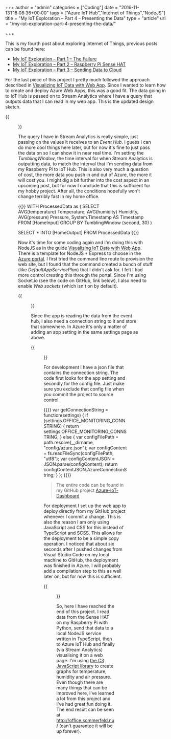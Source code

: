 +++
author = "admin"
categories = ["Coding"]
date = "2016-11-13T18:08:36+00:00"
tags = ["Azure IoT Hub","Internet of Things","NodeJS"]
title = "My IoT Exploration – Part 4 – Presenting the Data"
type = "article"
url = "/my-iot-exploration-part-4-presenting-the-data/"

+++

This is my fourth post about exploring Internet of Things, previous posts can be found here:

  * [My IoT Exploration – Part 1 – The Failure][1]
  * [My IoT Exploration – Part 2 – Raspberry Pi Sense HAT][2]
  * [My IoT Exploration – Part 3 – Sending Data to Cloud][3]

For the last piece of this project I pretty much followed the approach described in [Visualizing IoT Data with Web App][4]. Since I wanted to learn how to create and deploy Azure Web Apps, this was a good fit. The data going in to IoT Hub is passed on to Stream Analytics where I have a query that outputs data that I can read in my web app. This is the updated design sketch.

{{<figure src="/images/Office-Monitoring-Azure.png" link="/images/Office-Monitoring-Azure.png" class="image-border lightbox">}}

The query I have in Stream Analytics is really simple, just passing on the values it receives to an _Event Hub_. I guess I can do more cool things here later, but for now it's fine to just pass the data on so I can show it in near real time. I'm setting the _TumblingWindow_, the time interval for when Stream Analytics is outputting data, to match the interval that I'm sending data from my Raspberry Pi to IoT Hub. This is also very much a question of cost, the more data you push in and out of Azure, the more it will cost you. I might dig a bit further into the cost aspect in an upcoming post, but for now I conclude that this is sufficient for my hobby project. After all, the conditions hopefully won't change terribly fast in my home office.

{{<highlight tsql>}}
WITH ProcessedData as (
    SELECT      
        AVG(temperature) Temperature,
        AVG(humidity) Humidity,
        AVG(pressure) Pressure,
        System.Timestamp AS Timestamp
    FROM
        [HomeInput]
    GROUP BY
        TumblingWindow (second, 30)
)

SELECT * INTO [HomeOutput] FROM ProcessedData
{{</highlight>}}

Now it's time for some coding again and I'm doing this with NodeJS as in the guide [Visualizing IoT Data with Web App][4]. There is a template for NodeJS + Express to choose in the [Azure portal][6]. I first tried the command line route to provision the web site, but I found that the command created a bunch of stuff (like _DefaultAppServicePlan_) that I didn't ask for. I felt I had more control creating this through the portal. Since I'm using Socket.io (see the code on GitHub, link below), I also need to enable _Web sockets_ (which isn't on by default).

{{<figure src="/images/Enable-web-sockets.png" link="/images/Enable-web-sockets.png" class="image-border limit-width" alt="Enable Web Stockets in Azure Web App">}}

Since the app is reading the data from the event hub, I also need a connection string to it and store that somewhere. In Azure it's only a matter of adding an app setting in the same settings page as above.

{{<figure src="/images/Event-hub-connecitonstring.png" link="/images/Event-hub-connecitonstring.png" class="image-border limit-width" alt="Event hub connection string">}}

For development I have a json file that contains the connection string. The code first looks for the app setting and secondly for the config file. Just make sure you exclude that config file when you commit the project to source control.

{{<highlight javascript>}}
var getConnectionString = function(settings) {
    if (settings.OFFICE_MONITORING_CONNSTRING)
    {
        return settings.OFFICE_MONITORING_CONNSTRING;
    }
    else  {
        var configFilePath = path.resolve(__dirname, "config/azure.json");
        var configContent = fs.readFileSync(configFilePath, "utf8");
        var configContentJSON = JSON.parse(configContent);
        return configContentJSON.AzureConnectionString;
    }
};
{{</highlight>}}

> The entire code can be found in my GitHub project [Azure-IoT-Dashboard][9] <i class="fa fa-github fa-2x"></i>

For deployment I set up the web app to deploy directly from my GitHub project whenever I commit a change. This is also the reason I am only using JavaScript and CSS for this instead of TypeScript and SCSS. This allows for the deployment to be a simple copy operation. I noticed that about six seconds after I pushed changes from Visual Studio Code on my local machine to GitHub, the deployment was finished in Azure. I will probably add a compilation step to this as well later on, but for now this is sufficient.

{{<figure src="/images/office-monitoring-with-c3.png" link="/images/office-monitoring-with-c3.png" class="image-border" caption="Screenshot of the end result – Home office monitoring" alt="Screenshot of web page of Home office monitoring with C3">}}
  
So, here I have reached the end of this project. I read data from the Sense HAT on my Raspberry Pi with Python, send that data to a local NodeJS service written in TypeScript, then to Azure IoT Hub and finally (via Stream Analytics) visualising it on a web page. I'm using [the C3 JavaScript library][11] to create graphs for temperature, humidity and air pressure. Even though there are many things that can be improved here, I've learned a lot from this project and I've had great fun doing it. The end result can be seen at <http://office.sommerfeld.nu/> (can't guarantee it will be up forever).

 [1]: /my-iot-exploration-part-1-the-failure/
 [2]: /my-iot-exploration-part-2-raspberry-pi-sense-hat/
 [3]: /my-iot-exploration-part-3-sending-data-to-cloud/
 [4]: http://thinglabs.io/workshop/js/weather/visualize-iot-with-web-app/
 [6]: https://portal.azure.com/
 [9]: https://github.com/henriksommerfeld/Azure-IoT-Dashboard
 [11]: http://c3js.org/